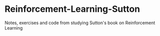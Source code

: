 # Reinforcement-Learning-Sutton
Notes, exercises and code from studying Sutton's book on Reinforcement Learning
